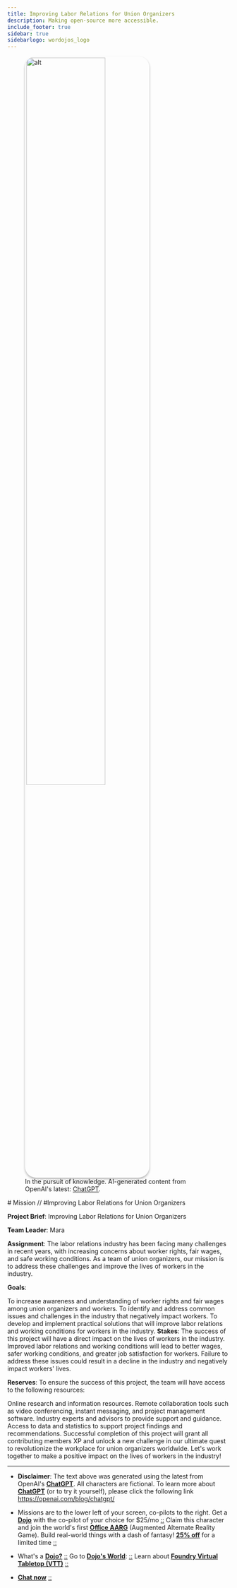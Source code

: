 ```yaml
---
title: Improving Labor Relations for Union Organizers
description: Making open-source more accessible.
include_footer: true
sidebar: true
sidebarlogo: wordojos_logo
---
```

<figure>
    <img src='/uploads/mechs/Barista.png' style="width: 65%;height: 65%;padding: 3px; box-shadow: 0 3px 5px rgba(0,0,0,.3);border-radius: 25px;overflow: hidden;border: none;" align="middle"; alt='alt'; alt='student in hoody with laptop';/>
    <figcaption>In the pursuit of knowledge.  AI-generated content from OpenAI's latest: <a href="https://openai.com/blog/chatgpt/" >ChatGPT</a>.</figcaption>
</figure>
# Mission // #Improving Labor Relations for Union Organizers

**Project Brief**: Improving Labor Relations for Union Organizers

**Team Leader**: Mara

**Assignment**:
The labor relations industry has been facing many challenges in recent years, with increasing concerns about worker rights, fair wages, and safe working conditions. As a team of union organizers, our mission is to address these challenges and improve the lives of workers in the industry.

**Goals**:

To increase awareness and understanding of worker rights and fair wages among union organizers and workers.
To identify and address common issues and challenges in the industry that negatively impact workers.
To develop and implement practical solutions that will improve labor relations and working conditions for workers in the industry.
**Stakes**:
The success of this project will have a direct impact on the lives of workers in the industry. Improved labor relations and working conditions will lead to better wages, safer working conditions, and greater job satisfaction for workers. Failure to address these issues could result in a decline in the industry and negatively impact workers' lives.

**Reserves**:
To ensure the success of this project, the team will have access to the following resources:

Online research and information resources.
Remote collaboration tools such as video conferencing, instant messaging, and project management software.
Industry experts and advisors to provide support and guidance.
Access to data and statistics to support project findings and recommendations.
Successful completion of this project will grant all contributing members XP and unlock a new challenge in our ultimate quest to revolutionize the workplace for union organizers worldwide. Let's work together to make a positive impact on the lives of workers in the industry!

---

* **Disclaimer**: The text above was generated using the latest from OpenAI's [**ChatGPT**](https://openai.com/blog/chatgpt/).  All characters are fictional.  To learn more about [**ChatGPT**](https://openai.com/blog/chatgpt/) (or to try it yourself), please click the following link https://openai.com/blog/chatgpt/

* Missions are to the lower left of your screen, co-pilots to the right. Get a [**Dojo**](https://workmates.live/marketplace) with the co-pilot of your choice for $25/mo [::](https://workmates.live/marketplace)  Claim this character and join the world's first [**Office AARG**](https://dojos.world) (Augmented Alternate Reality Game). Build real-world things with a dash of fantasy! [**25% off**](https://blog.workdojos.com/free-dojo) for a limited time [::](https://blog.workdojos.com/free-dojo) 

* What's a [**Dojo?**](https://workdojos.com) [::](https://workdojos.com)  Go to [**Dojo's World**](https://dojos.world): [::](https://dojos.world)  Learn about [**Foundry Virtual Tabletop (VTT)**](https://foundryvtt.com) [::](https://foundryvtt.com/)

* [**Chat now**](https://chat.workmates.live/channel/support) [::](https://chat.workmates.live/channel/support)